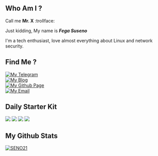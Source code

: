 ## Who Am I ?
Call me **Mr. X** :trollface:

Just kidding, My name is ***Fega Suseno***

I'm a tech enthusiast, love almost everything about Linux and network security.

## Find Me ?

<p style="text-align: left">  
 <a href="https://t.me/adaranisa"><img alt="My Telegram" src="https://img.shields.io/badge/@adaranisa-2CA5E0?style=social&logo=Telegram&labelColor=eeeeee"></a><br>
 <a href="https://tylexit.com"><img alt="My Blog" src="https://img.shields.io/badge/www.tylexit.com-FF5722?style=social&logo=Blogger&labelColor=eeeeee"></a><br>
 <a href="https://seno21.github.io"><img alt="My Github Page" src="https://img.shields.io/badge/seno21.github.io-eeeeee?style=social&logo=Github&labelColor=181717">  </a><br>
  <a href="mailto:adarafaranisa443@gmail.com"><img alt="My Email" src="https://img.shields.io/badge/adarafaranisa443@gmail.com-D14836?style=social&logo=Gmail&labelColor=eeeeee"></a>
</p>

## Daily Starter Kit
<img src="https://img.shields.io/badge/Operating%20System-Manjaro%20Linux-35BF5C?style=flat-square&logo=Manjaro&labelColor=EEEEEE">
<img src="https://img.shields.io/badge/Text%20Editor-Visual%20Studio%20Code-007ACC?style=flat-square&logoColor=007ACC&logo=visual-studio-code&labelColor=EEEEEE">
<img src="https://img.shields.io/badge/Browser-Firefox-FF7139?style=flat-square&logo=firefox-browser&labelColor=EEEEEE">
<img src="https://img.shields.io/badge/Batabase-MySQL-4479A1?style=flat-square&logo=MySQL&labelColor=EEEEEE">

## My Github Stats
[![SENO21](https://github-readme-stats.vercel.app/api?username=seno21&theme=dark)](https://github.com/seno21)
